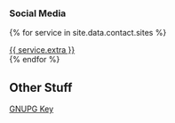 ### Social Media
{% for service in site.data.contact.sites %}
<div class="container">
    <a href="{{ service.url }}">
        <i class="{{service.class }}"></i>
        {{ service.extra }}
    </a>
</div>
{% endfor %}

## Other Stuff

<!-- <div class="container"> Don't do IRC anymore
<a href="#" disabled>
<a href="[REDACTED]">
<i class="fas fa-hashtag fa-2x"></i>
IRC
</a>
</div> -->
<div class="bulma-container">
<i class="fas fa-key fa-2x"></i>
<a href="/gnupg">
GNUPG Key
</a>
</div>
